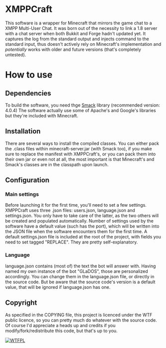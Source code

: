 XMPPCraft
=========

This software is a wrapper for Minecraft that mirrors the game chat to a XMPP Multi-User Chat. It was born out of the
necessity to link a 1.8 server with a chat server when both Bukkit and Forge hadn't updated yet. It captures the log 
from the standard output and injects command to the standard input, thus doesn't actively rely on Minecraft's 
implementation and *potentially* works with older and future versions (that's completely untested).

How to use
==========
Dependencies
------------

To build the software, you need thge [Smack](www.igniterealtime.org/projects/smack/) library (recommended version: 4.0.4)
The software actually use some of Apache's and Google's libraries but they're included with Minecraft.

Installation
------------

There are several ways to install the compiled classes. You can either pack the .class files within minecraft-server.jar
(with Smack too), if you make sure to replace the manifest with XMPPCraft's, or you can pack them into their own jar or 
even not at all, the most important is that Minecraft's and Smack's classes are in the classpath upon launch.

Configuration
-------------
### Main settings

Before launching it for the first time, you'll need to set a few settings. XMPPCraft uses three .json files: users.json,
 language.json and settings.json. You only have to take care of the latter, as the two others will be created and
 populated automatically. Number of settings used by the software have a default value (such has the port), which will
 be written into the JSON file when the software encounters them for the first time. A default settings.json file is
 included at the root of the project, with fields you need to set tagged "REPLACE". They are pretty self-explanatory.

### Language

language.json contains (most of) the text the bot will answer with. Having named my own instance of the bot "GLaDOS",
 those are personalized accordingly. You can change them in the language.json file, or directly in the source code. But
 be aware that the source code's version is a default value, that will be ignored if language.json has one.

Copyright
---------

As specified in the COPYING file, this project is licenced under the WTF public licence, so you can pretty much do
whatever with the source code. Of course I'd appreciate a heads up and credits if you modify/fork/redistribute this
code, but that's up to you.
 
[![WTFPL](http://www.wtfpl.net/wp-content/uploads/2012/12/wtfpl-badge-1.png)](http://www.wtfpl.net/)
